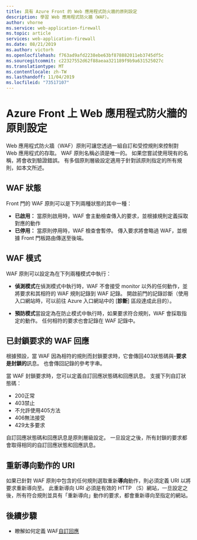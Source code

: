 ```yaml
---
title: 具有 Azure Front 的 Web 應用程式防火牆的原則設定
description: 學習 Web 應用程式防火牆（WAF）。
author: vhorne
ms.service: web-application-firewall
ms.topic: article
services: web-application-firewall
ms.date: 08/21/2019
ms.author: victorh
ms.openlocfilehash: f763ad9afd2238ebe63bf878882011eb3745df5c
ms.sourcegitcommit: c22327552d62f88aeaa321189f9b9a631525027c
ms.translationtype: MT
ms.contentlocale: zh-TW
ms.lasthandoff: 11/04/2019
ms.locfileid: "73517107"
---
```

# <a name="policy-settings-for-web-application-firewall-on-azure-front-door"></a>Azure Front 上 Web 應用程式防火牆的原則設定

Web 應用程式防火牆（WAF）原則可讓您透過一組自訂和受控規則來控制對 Web 應用程式的存取。 WAF 原則名稱必須是唯一的。 如果您嘗試使用現有的名稱，將會收到驗證錯誤。 有多個原則層級設定適用于針對該原則指定的所有規則，如本文所述。

## <a name="waf-state"></a>WAF 狀態

Front 門的 WAF 原則可以是下列兩種狀態的其中一種：
- **已啟用：** 當原則啟用時，WAF 會主動檢查傳入的要求，並根據規則定義採取對應的動作
- **已停用：** 當原則停用時，WAF 檢查會暫停。 傳入要求將會略過 WAF，並根據 Front 門板路由傳送至後端。

## <a name="waf-mode"></a>WAF 模式

WAF 原則可以設定為在下列兩種模式中執行：

- **偵測模式**在偵測模式中執行時，WAF 不會接受 monitor 以外的任何動作，並將要求和其相符的 WAF 規則記錄到 WAF 記錄。 開啟前門的記錄診斷（使用入口網站時，可以前往 Azure 入口網站中的 [**診斷**] 區段達成此目的）。

- **預防模式**當設定為在防止模式中執行時，如果要求符合規則，WAF 會採取指定的動作。 任何相符的要求也會記錄在 WAF 記錄中。

## <a name="waf-response-for-blocked-requests"></a>已封鎖要求的 WAF 回應

根據預設，當 WAF 因為相符的規則而封鎖要求時，它會傳回403狀態碼與-**要求是封鎖的**訊息。 也會傳回記錄的參考字串。

當 WAF 封鎖要求時，您可以定義自訂回應狀態碼和回應訊息。 支援下列自訂狀態碼：

- 200正常
- 403禁止
- 不允許使用405方法
- 406無法接受
- 429太多要求

自訂回應狀態碼和回應訊息是原則層級設定。 一旦設定之後，所有封鎖的要求都會取得相同的自訂回應狀態和回應訊息。

## <a name="uri-for-redirect-action"></a>重新導向動作的 URI

如果已針對 WAF 原則中包含的任何規則選取重新**導向**動作，則必須定義 URI 以將要求重新導向至。 此重新導向 URI 必須是有效的 HTTP （S）網站，一旦設定之後，所有符合規則並具有「重新導向」動作的要求，都會重新導向至指定的網站。


## <a name="next-steps"></a>後續步驟
- 瞭解如何定義 WAF[自訂回應](waf-front-door-configure-custom-response-code.md)
